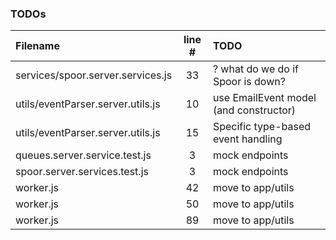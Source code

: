 ### TODOs
| Filename | line # | TODO
|:------|:------:|:------
| services/spoor.server.services.js | 33 | ? what do we do if Spoor is down?
| utils/eventParser.server.utils.js | 10 | use EmailEvent model (and constructor)
| utils/eventParser.server.utils.js | 15 | Specific type-based event handling
| queues.server.service.test.js | 3 | mock endpoints
| spoor.server.services.test.js | 3 | mock endpoints
| worker.js | 42 | move to app/utils
| worker.js | 50 | move to app/utils
| worker.js | 89 | move to app/utils